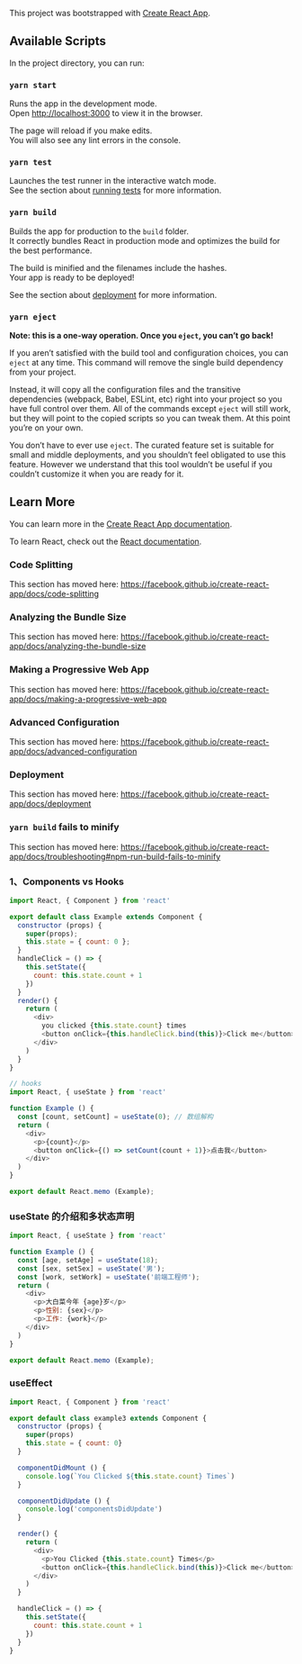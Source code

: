 This project was bootstrapped with [Create React App](https://github.com/facebook/create-react-app).

## Available Scripts

In the project directory, you can run:

### `yarn start`

Runs the app in the development mode.<br />
Open [http://localhost:3000](http://localhost:3000) to view it in the browser.

The page will reload if you make edits.<br />
You will also see any lint errors in the console.

### `yarn test`

Launches the test runner in the interactive watch mode.<br />
See the section about [running tests](https://facebook.github.io/create-react-app/docs/running-tests) for more information.

### `yarn build`

Builds the app for production to the `build` folder.<br />
It correctly bundles React in production mode and optimizes the build for the best performance.

The build is minified and the filenames include the hashes.<br />
Your app is ready to be deployed!

See the section about [deployment](https://facebook.github.io/create-react-app/docs/deployment) for more information.

### `yarn eject`

**Note: this is a one-way operation. Once you `eject`, you can’t go back!**

If you aren’t satisfied with the build tool and configuration choices, you can `eject` at any time. This command will remove the single build dependency from your project.

Instead, it will copy all the configuration files and the transitive dependencies (webpack, Babel, ESLint, etc) right into your project so you have full control over them. All of the commands except `eject` will still work, but they will point to the copied scripts so you can tweak them. At this point you’re on your own.

You don’t have to ever use `eject`. The curated feature set is suitable for small and middle deployments, and you shouldn’t feel obligated to use this feature. However we understand that this tool wouldn’t be useful if you couldn’t customize it when you are ready for it.

## Learn More

You can learn more in the [Create React App documentation](https://facebook.github.io/create-react-app/docs/getting-started).

To learn React, check out the [React documentation](https://reactjs.org/).

### Code Splitting

This section has moved here: https://facebook.github.io/create-react-app/docs/code-splitting

### Analyzing the Bundle Size

This section has moved here: https://facebook.github.io/create-react-app/docs/analyzing-the-bundle-size

### Making a Progressive Web App

This section has moved here: https://facebook.github.io/create-react-app/docs/making-a-progressive-web-app

### Advanced Configuration

This section has moved here: https://facebook.github.io/create-react-app/docs/advanced-configuration

### Deployment

This section has moved here: https://facebook.github.io/create-react-app/docs/deployment

### `yarn build` fails to minify

This section has moved here: https://facebook.github.io/create-react-app/docs/troubleshooting#npm-run-build-fails-to-minify


### 1、Components vs Hooks
```js
import React, { Component } from 'react'

export default class Example extends Component {
  constructor (props) {
    super(props);
    this.state = { count: 0 };
  }
  handleClick = () => {
    this.setState({
      count: this.state.count + 1
    })
  }
  render() {
    return (
      <div>
        you clicked {this.state.count} times
        <button onClick={this.handleClick.bind(this)}>Click me</button>
      </div>
    )
  }
}
```

```js
// hooks
import React, { useState } from 'react'

function Example () {
  const [count, setCount] = useState(0); // 数组解构
  return (
    <div>
      <p>{count}</p>
      <button onClick={() => setCount(count + 1)}>点击我</button>
    </div>
  )
}

export default React.memo (Example);
```
### useState 的介绍和多状态声明
```js
import React, { useState } from 'react'

function Example () {
  const [age, setAge] = useState(18);
  const [sex, setSex] = useState('男');
  const [work, setWork] = useState('前端工程师');
  return (
    <div>
      <p>大白菜今年 {age}岁</p>
      <p>性别: {sex}</p>
      <p>工作: {work}</p>
    </div>
  )
}

export default React.memo (Example);
```

### useEffect 

```js
import React, { Component } from 'react'

export default class example3 extends Component {
  constructor (props) {
    super(props)
    this.state = { count: 0}
  }

  componentDidMount () {
    console.log(`You Clicked ${this.state.count} Times`)
  }

  componentDidUpdate () {
    console.log('componentsDidUpdate')
  }

  render() {
    return (
      <div>
        <p>You Clicked {this.state.count} Times</p>
        <button onClick={this.handleClick.bind(this)}>Click me</button>
      </div>
    )
  }

  handleClick = () => {
    this.setState({
      count: this.state.count + 1
    })
  }
}

```